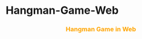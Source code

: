 # Hangman-Game-Web


<div align="center">
    <h3 style="color: orange">Hangman Game in Web</h3>
</div>
